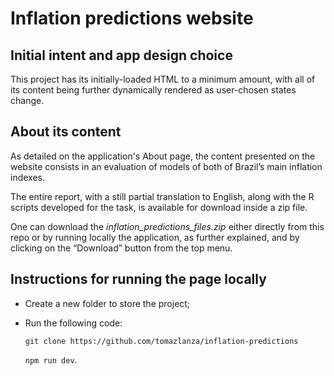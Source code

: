
# Inflation predictions website

## Initial intent and app design choice

This project has its initially-loaded HTML to a minimum amount, with all of its content being further dynamically rendered as user-chosen states change.

## About its content

As detailed on the application's About page, the content presented on the website consists in an evaluation of models of both of Brazil’s main inflation indexes. 

The entire report, with a still partial translation to English, along with the R scripts developed for the task, is available for download inside a zip file.

One can download the *inflation_predictions_files.zip* either directly from this repo or by running locally the application, as further explained, and by clicking on the “Download” button from the top menu.

## Instructions for running the page locally

* Create a new folder to store the project;

* Run the following code:

  ``` git clone https://github.com/tomazlanza/inflation-predictions ```
  
  ``` npm run dev ```.

